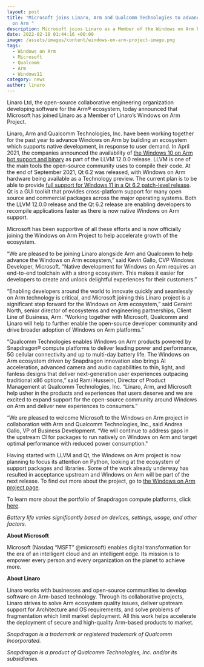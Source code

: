 ```yaml
---
layout: post
title: "Microsoft joins Linaro, Arm and Qualcomm Technologies to advance Windows
  on Arm "
description: Microsoft joins Linaro as a Member of the Windows on Arm Project.
date: 2022-02-10 01:44:16 +00:00
image: /assets/images/content/windows-on-arm-project-image.png
tags:
  - Windows on Arm
  - Microsoft
  - Qualcomm
  - Arm
  - Windows11
category: news
author: linaro
---
```

Linaro Ltd, the open-source collaborative engineering organization developing software for the Arm® ecosystem, today announced that Microsoft has joined Linaro as a Member of Linaro’s Windows on Arm Project. 

Linaro, Arm and Qualcomm Technologies, Inc. have been working together for the past year to advance Windows on Arm by building an ecosystem which supports native development, in response to user demand. In April 2021, the companies announced the availability of [the Windows 10 on Arm bot support and binary](https://www.linaro.org/news/linaro-arm-and-qualcomm-collaborate-to-enable-native-llvm-for-windows-10-on-arm/) as part of the LLVM 12.0.0 release. LLVM is one of the main tools the open-source community uses to compile their code. At the end of September 2021, Qt 6.2 was released, with Windows on Arm hardware being available as a Technology preview. The current plan is to be able to provide [full support for Windows 11 in a Qt 6.2 patch-level release](https://www.qt.io/blog/qt-6.2-lts-released). Qt is a GUI toolkit that provides cross-platform support for many open source and commercial packages across the major operating systems. Both the LLVM 12.0.0 release and the Qt 6.2 release are enabling developers to recompile applications faster as there is now native Windows on Arm support. 

Microsoft has been supportive of all these efforts and is now officially joining the Windows on Arm Project to help accelerate growth of the ecosystem. 

“We are pleased to be joining Linaro alongside Arm and Qualcomm to help advance the Windows on Arm ecosystem,” said Kevin Gallo, CVP Windows Developer, Microsoft. “Native development for Windows on Arm requires an end-to-end toolchain with a strong ecosystem. This makes it easier for developers to create and unlock delightful experiences for their customers.” 

“Enabling developers around the world to innovate quickly and seamlessly on Arm technology is critical, and Microsoft joining this Linaro project is a significant step forward for the Windows on Arm ecosystem,” said Geraint North, senior director of ecosystems and engineering partnerships, Client Line of Business, Arm. “Working together with Microsoft, Qualcomm and Linaro will help to further enable the open-source developer community and drive broader adoption of Windows on Arm platforms.” 

“Qualcomm Technologies enables Windows on Arm products powered by Snapdragon® compute platforms to deliver leading power and performance, 5G cellular connectivity and up to multi-day battery life. The Windows on Arm ecosystem driven by Snapdragon innovation also brings AI acceleration, advanced camera and audio capabilities to thin, light, and fanless designs that deliver next-generation user experiences outpacing traditional x86 options,” said Rami Husseini, Director of Product Management at Qualcomm Technologies, Inc. “Linaro, Arm, and Microsoft help usher in the products and experiences that users deserve and we are excited to expand support for the open-source community around Windows on Arm and deliver new experiences to consumers.” 

“We are pleased to welcome Microsoft to the Windows on Arm project in collaboration with Arm and Qualcomm Technologies, Inc., said Andrea Gallo, VP of Business Development. “We will continue to address gaps in the upstream CI for packages to run natively on Windows on Arm and target optimal performance with reduced power consumption." 

Having started with LLVM and Qt, the Windows on Arm project is now planning to focus its attention on Python, looking at the ecosystem of support packages and libraries. Some of the work already underway has resulted in acceptance upstream and Windows on Arm will be part of the next release. To find out more about the project, go to [the Windows on Arm project page](https://linaro.atlassian.net/wiki/spaces/WOAR/overview). 

To learn more about the portfolio of Snapdragon compute platforms, click [here](https://www.qualcomm.com/products/mobile-computing/consumer/windows). 

*Battery life varies significantly based on devices, settings, usage, and other factors.* 

**About Microsoft** 

Microsoft (Nasdaq “MSFT” @microsoft) enables digital transformation for the era of an intelligent cloud and an intelligent edge. Its mission is to empower every person and every organization on the planet to achieve more.

 **About Linaro** 

Linaro works with businesses and open-source communities to develop software on Arm-based technology. Through its collaborative projects, Linaro strives to solve Arm ecosystem quality issues, deliver upstream support for Architecture and OS requirements, and solve problems of fragmentation which limit market deployment. All this work helps accelerate the deployment of secure and high-quality Arm-based products to market. 

*Snapdragon is a trademark or registered trademark of Qualcomm Incorporated.* 

*Snapdragon is a product of Qualcomm Technologies, Inc. and/or its subsidiaries.*